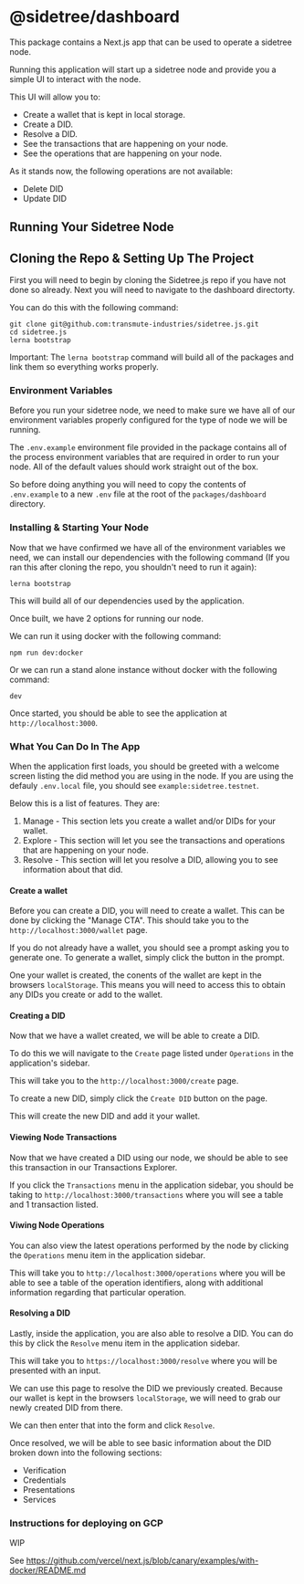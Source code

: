 # @sidetree/dashboard

This package contains a Next.js app that can be used to operate a sidetree node.

Running this application will start up a sidetree node and provide you a simple UI to interact with the node.

This UI will allow you to:

- Create a wallet that is kept in local storage.
- Create a DID.
- Resolve a DID.
- See the transactions that are happening on your node.
- See the operations that are happening on your node.

As it stands now, the following operations are not available:

- Delete DID
- Update DID

## Running Your Sidetree Node

## Cloning the Repo & Setting Up The Project

First you will need to begin by cloning the Sidetree.js repo if you have not done so already. Next you will need to navigate to the dashboard directorty.

You can do this with the following command:

```
git clone git@github.com:transmute-industries/sidetree.js.git
cd sidetree.js
lerna bootstrap
```

Important: The `lerna bootstrap` command will build all of the packages and link them so everything works properly.

### Environment Variables

Before you run your sidetree node, we need to make sure we have all of our environment variables properly configured for the type of node we will be running.

The `.env.example` environment file provided in the package contains all of the process environment variables that are required in order to run your node. All of the default values should work straight out of the box.

So before doing anything you will need to copy the contents of `.env.example` to a new `.env` file at the root of the `packages/dashboard` directory.

### Installing & Starting Your Node

Now that we have confirmed we have all of the environment variables we need, we can install our dependencies with the following command (If you ran this after cloning the repo, you shouldn't need to run it again):

```
lerna bootstrap
```

This will build all of our dependencies used by the application.

Once built, we have 2 options for running our node.

We can run it using docker with the following command:

```
npm run dev:docker
```

Or we can run a stand alone instance without docker with the following command:

```
dev
```

Once started, you should be able to see the application at `http://localhost:3000`.

### What You Can Do In The App

When the application first loads, you should be greeted with a welcome screen listing the did method you are using in the node. If you are using the defauly `.env.local` file, you should see `example:sidetree.testnet`.

Below this is a list of features. They are:

1. Manage - This section lets you create a wallet and/or DIDs for your wallet.
2. Explore - This section will let you see the transactions and operations that are happening on your node.
3. Resolve - This section will let you resolve a DID, allowing you to see information about that did.

#### Create a wallet

Before you can create a DID, you will need to create a wallet. This can be done by clicking the "Manage CTA". This should take you to the `http://localhost:3000/wallet` page.

If you do not already have a wallet, you should see a prompt asking you to generate one. To generate a wallet, simply click the button in the prompt.

One your wallet is created, the conents of the wallet are kept in the browsers `localStorage`. This means you will need to access this to obtain any DIDs you create or add to the wallet.

#### Creating a DID

Now that we have a wallet created, we will be able to create a DID.

To do this we will navigate to the `Create` page listed under `Operations` in the application's sidebar.

This will take you to the `http://localhost:3000/create` page.

To create a new DID, simply click the `Create DID` button on the page.

This will create the new DID and add it your wallet.

#### Viewing Node Transactions

Now that we have created a DID using our node, we should be able to see this transaction in our Transactions Explorer.

If you click the `Transactions` menu in the application sidebar, you should be taking to `http://localhost:3000/transactions` where you will see a table and 1 transaction listed.

#### Viwing Node Operations

You can also view the latest operations performed by the node by clicking the `Operations` menu item in the application sidebar.

This will take you to `http://localhost:3000/operations` where you will be able to see a table of the operation identifiers, along with additional information regarding that particular operation.

#### Resolving a DID

Lastly, inside the application, you are also able to resolve a DID. You can do this by click the `Resolve` menu item in the application sidebar.

This will take you to `https://localhost:3000/resolve` where you will be presented with an input.

We can use this page to resolve the DID we previously created. Because our wallet is kept in the browsers `localStorage`, we will need to grab our newly created DID from there.

We can then enter that into the form and click `Resolve`.

Once resolved, we will be able to see basic information about the DID broken down into the following sections:

- Verification
- Credentials
- Presentations
- Services

### Instructions for deploying on GCP

WIP

See https://github.com/vercel/next.js/blob/canary/examples/with-docker/README.md
